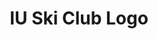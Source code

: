 ---
layout: project

project-num: 3
title: IU Ski Club Logo

description: During the time I was a member of the IU Ski and Snowboard Club, the club needed a new logo for the shirts for that year. I came up with a few designs for them. In the end, one of my designs was used for the club sweatshirts.

client: IU Ski and Snowboard Club
type: Graphic Design
responsibilities: Sketching, Logo Design
date-completed: Fall 2014
---